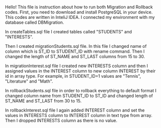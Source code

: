 Hello! This file is instruction about how to run both Migration and Rollback codes.
First, you need to download and install PostgreSQL in your device. This codes are written in InteliJ IDEA. I connected my environment with my database called DBMigration. 

In createTables.sql file I created tables called "STUDENTS" and "INTERESTS".

Then I created migrationStudents.sql file. In this file I changed name of column which is ST_ID to STUDENT_ID with rename command. Then I changed the length of ST_NAME and ST_LAST columns from 15 to 30.

In migrationInterest.sql file I created new INTERESTS column and then I assigned values in the INTEREST column to new column INTEREST by their id in array type. For example, in STUDENT_ID=1 values are "Tennis", "Literature" and "Math".

In rollbackStudents.sql file in order to rollback everything to default format I changed column name from STUDENT_ID to ST_ID and changed length of ST_NAME and ST_LAST from 30 to 15.

In rollbackInterest.sql file I again added INTEREST column and set the values in INTERESTS column to INTEREST column in text type from array. Then I dropped INTERESTS column as there is no value.